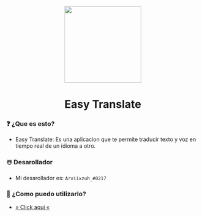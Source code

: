 <p  align="center">
<img src='https://arviixzuh.ml/src/assets/img/traductor.png' width="200px"  height='200px'>
</p>
<h1 align="center"> Easy Translate </h1>

<h3>❓ ¿Que es esto?</h3>

- Easy Translate: Es una aplicacion que te permite traducir texto y voz en tiempo real de un idioma a otro.

<h3>☃️ Desarollador</h3>

- Mi desarollador es:  `Arviixzuh_#0217`

<h3>🤔 ¿Como puedo utilizarlo?</h3>

- [» Click aquí «](https://arviixzuh.github.io/Easy-Translate/)
